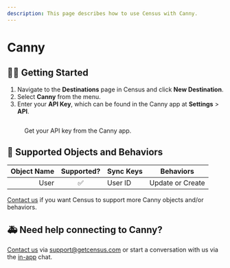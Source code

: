 ```yaml
---
description: This page describes how to use Census with Canny.
---
```


# Canny

## 🏃‍♀️ Getting Started

1. Navigate to the **Destinations** page in Census and click **New Destination**.
2. Select **Canny** from the menu.
3. Enter your **API Key**, which can be found in the Canny app at **Settings** > **API**.

<figure><img src="../.gitbook/assets/canny.png" alt=""><figcaption><p>Get your API key from the Canny app.</p></figcaption></figure>

## 🔀 Supported Objects and Behaviors

| **Object Name** | **Supported?** | **Sync Keys**  | **Behaviors**       |
| --------------: | :------------: | ---------------- | ------------------- |
| User | ✅ | User ID | Update or Create |

[Contact us](mailto:support@getcensus.com) if you want Census to support more Canny objects and/or behaviors.

## 🚑 Need help connecting to Canny?

[Contact us](mailto:support@getcensus.com) via support@getcensus.com or start a conversation with us via the [in-app](https://app.getcensus.com) chat.

